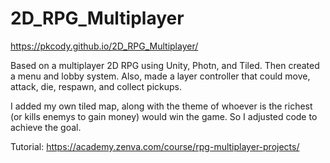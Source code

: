 # 2D_RPG_Multiplayer

https://pkcody.github.io/2D_RPG_Multiplayer/

Based on a multiplayer 2D RPG using Unity, Photn, and Tiled. Then created a menu and lobby system. Also, made a layer controller that could move, attack, die, respawn, and collect pickups.

I added my own tiled map, along with the theme of whoever is the richest (or kills enemys to gain money) would win the game. So I adjusted code to achieve the goal.

Tutorial:  https://academy.zenva.com/course/rpg-multiplayer-projects/
